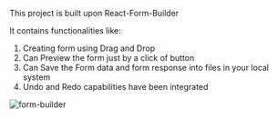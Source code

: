 This project is built  upon React-Form-Builder

It contains functionalities like:
1. Creating form using Drag and Drop
2. Can Preview the form just by a click of button
3. Can Save the Form data and form response into files in your local system
4. Undo and Redo capabilities have been integrated

![form-builder](https://user-images.githubusercontent.com/96003203/202688206-07ab5bf3-5f48-4e33-be37-16da8dfdea44.png)
